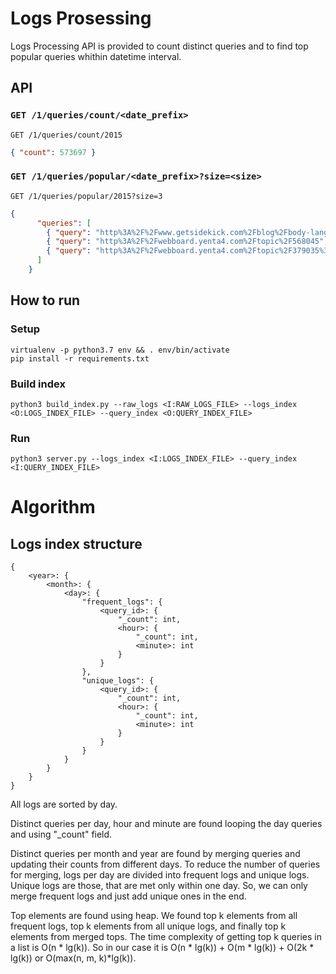 # Logs Prosessing

Logs Processing API is provided to count distinct queries and to find top popular queries whithin datetime interval. 

## API 

### `GET /1/queries/count/<date_prefix>`
```
GET /1/queries/count/2015
```

```json
{ "count": 573697 }

```

### `GET /1/queries/popular/<date_prefix>?size=<size>`
```
GET /1/queries/popular/2015?size=3
```

```json
{
      "queries": [
        { "query": "http%3A%2F%2Fwww.getsidekick.com%2Fblog%2Fbody-language-advice", "count": 6675 },
        { "query": "http%3A%2F%2Fwebboard.yenta4.com%2Ftopic%2F568045", "count": 4652 },
        { "query": "http%3A%2F%2Fwebboard.yenta4.com%2Ftopic%2F379035%3Fsort%3D1", "count": 3100 }
      ]
    }
```

## How to run

### Setup
```
virtualenv -p python3.7 env && . env/bin/activate
pip install -r requirements.txt
```

### Build index
```
python3 build_index.py --raw_logs <I:RAW_LOGS_FILE> --logs_index <O:LOGS_INDEX_FILE> --query_index <O:QUERY_INDEX_FILE>
```

### Run
```
python3 server.py --logs_index <I:LOGS_INDEX_FILE> --query_index <I:QUERY_INDEX_FILE>
```


# Algorithm
## Logs index structure

```
{
    <year>: {
        <month>: {
            <day>: {
                "frequent_logs": { 
                    <query_id>: {
                        "_count": int,
                        <hour>: {
                            "_count": int, 
                            <minute>: int
                        }
                    }
                },
                "unique_logs": {
                    <query_id>: {
                        "_count": int,
                        <hour>: {
                            "_count": int,
                            <minute>: int
                        }
                    }
                }
            }
        }
    }
}
```

All logs are sorted by day.

Distinct queries per day, hour and minute are found looping the day queries and using "_count" field.

Distinct queries per month and year are found by merging queries and updating their counts from different days. To reduce the number of queries for merging, logs per day are divided into frequent logs and unique logs. Unique logs are those, that are met only within one day. So, we can only merge frequent logs and just add unique ones in the end.

Top elements are found using heap. We found top k elements from all frequent logs, top k elements from all unique logs, and finally top k elements from merged tops. The time complexity of getting top k queries in a list is O(n * lg(k)). So in our case it is O(n * lg(k)) + O(m * lg(k)) + O(2k * lg(k)) or O(max(n, m, k)*lg(k)).


